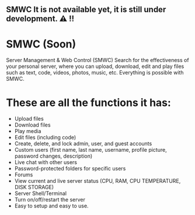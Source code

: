 ## SMWC It is not available yet, it is still under development. ⚠️ ‼️

# SMWC (Soon)
Server Management &amp; Web Control (SMWC) Search for the effectiveness of your personal server, where you can upload, download, edit and play files such as text, code, videos, photos, music, etc. Everything is possible with SMWC.

# These are all the functions it has:
- Upload files
- Download files
- Play media
- Edit files (including code)
- Create, delete, and lock admin, user, and guest accounts
- Custom users (first name, last name, username, profile picture, password changes, description)
- Live chat with other users
- Password-protected folders for specific users
- Forums
- View current and live server status (CPU, RAM, CPU TEMPERATURE, DISK STORAGE)
- Server Shell/Terminal
- Turn on/off/restart the server
- Easy to setup and easy to use.
